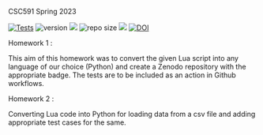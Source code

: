 CSC591 Spring 2023

[![Tests](https://github.com/manoj-ayyappan/engr-csc591-021-spring2023/actions/workflows/tests-workflow.yml/badge.svg)](https://github.com/manoj-ayyappan/engr-csc591-021-spring2023/actions/workflows/tests-workflow.yml)
![version](https://img.shields.io/github/v/release/manoj-ayyappan/engr-csc591-021-spring2023)
<img src=https://img.shields.io/badge/language-python-orange></img>
![repo size](https://img.shields.io/github/repo-size/manoj-ayyappan/engr-csc591-021-spring2023)
<img src=https://img.shields.io/badge/License-MIT-red></img>
[![DOI](https://zenodo.org/badge/589767774.svg)](https://zenodo.org/badge/latestdoi/589767774)


Homework 1 :

This aim of this homework was to convert the given Lua script into any language of our choice (Python) and create a Zenodo repository with the appropriate badge. The tests are to be included as an action in Github workflows.

Homework 2 :

Converting Lua code into Python for loading data from a csv file and adding appropriate test cases for the same.
